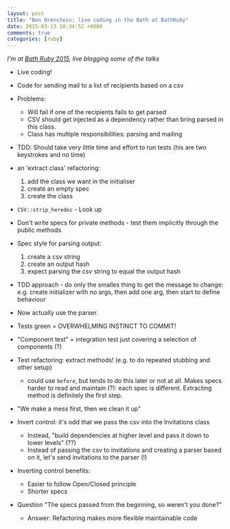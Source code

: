 ```yaml
---
layout: post
title: "Ben Orenstein: live coding in the Bath at BathRuby"
date: 2015-03-13 10:34:52 +0000
comments: true
categories: [ruby]
---
```

_I'm at [Bath Ruby 2015](http://2015.bathruby.org/), live blogging some of the
talks_

* Live coding!
* Code for sending mail to a list of recipients based on a csv
* Problems:
  * Will fail if one of the recipients fails to get parsed
  * CSV should get injected as a dependency rather than bring parsed in this
    class.
  * Class has multiple responsibilities: parsing and mailing
* TDD: Should take very little time and effort to run tests (his are two
  keystrokes and no time)
* an 'extract class' refactoring:
  1. add the class we  want in the initialiser
  1. create an empty spec
  1. create the class

* `CSV::strip_heredoc` - Look up
* Don't write specs for private methods - test them implicitly through the
  public methods
* Spec style for parsing output:
  1. create a csv string
  2. create an output hash
  3. expect parsing the csv string to equal the output hash
* TDD approach - do only the smalles thing to get the message to change: e.g.
  create initializer with no args, then add one arg, then start to define
  behaviour
* Now actually use the parser.
* Tests green = OVERWHELMING INSTINCT TO COMMIT!
* "Component test" = integration test just covering a selection of components
  (?)
* Test refactoring: extract methods! (e.g. to do repeated stubbing and other
  setup)
  * could use `before`, but tends to do this later or not at all. Makes specs
    harder to read and maintain (?): each spec is different. Extracting method is definitely the first
    step.
* "We make a mess first, then we clean it up"
* Invert control: it's odd that we pass the csv into the Invitations class
  * Instead, "build dependencies at higher level and pass it down to lower
    levels" (??)
  * Instead of passing the csv to invitations and creating a parser based on
    it, let's send invitations to the parser (!)
* Inverting control benefits:
  * Easier to follow Open/Closed principle
  * Shorter specs
* Question "The specs passed from the beginning, so weren't you done?"
  * Answer: Refactoring makes more flexible maintainable code
